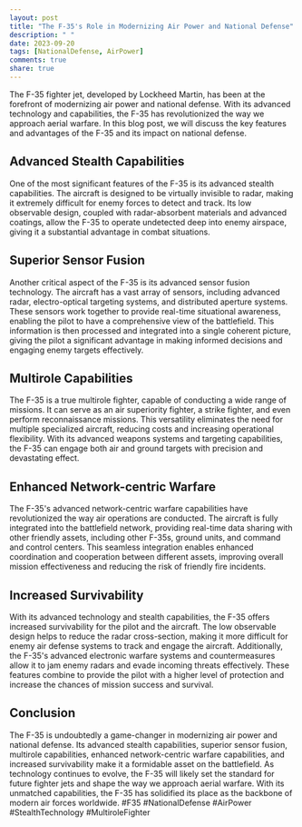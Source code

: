 ```yaml
---
layout: post
title: "The F-35's Role in Modernizing Air Power and National Defense"
description: " "
date: 2023-09-20
tags: [NationalDefense, AirPower]
comments: true
share: true
---
```


The F-35 fighter jet, developed by Lockheed Martin, has been at the forefront of modernizing air power and national defense. With its advanced technology and capabilities, the F-35 has revolutionized the way we approach aerial warfare. In this blog post, we will discuss the key features and advantages of the F-35 and its impact on national defense.

## Advanced Stealth Capabilities

One of the most significant features of the F-35 is its advanced stealth capabilities. The aircraft is designed to be virtually invisible to radar, making it extremely difficult for enemy forces to detect and track. Its low observable design, coupled with radar-absorbent materials and advanced coatings, allow the F-35 to operate undetected deep into enemy airspace, giving it a substantial advantage in combat situations.

## Superior Sensor Fusion

Another critical aspect of the F-35 is its advanced sensor fusion technology. The aircraft has a vast array of sensors, including advanced radar, electro-optical targeting systems, and distributed aperture systems. These sensors work together to provide real-time situational awareness, enabling the pilot to have a comprehensive view of the battlefield. This information is then processed and integrated into a single coherent picture, giving the pilot a significant advantage in making informed decisions and engaging enemy targets effectively.

## Multirole Capabilities

The F-35 is a true multirole fighter, capable of conducting a wide range of missions. It can serve as an air superiority fighter, a strike fighter, and even perform reconnaissance missions. This versatility eliminates the need for multiple specialized aircraft, reducing costs and increasing operational flexibility. With its advanced weapons systems and targeting capabilities, the F-35 can engage both air and ground targets with precision and devastating effect.

## Enhanced Network-centric Warfare

The F-35's advanced network-centric warfare capabilities have revolutionized the way air operations are conducted. The aircraft is fully integrated into the battlefield network, providing real-time data sharing with other friendly assets, including other F-35s, ground units, and command and control centers. This seamless integration enables enhanced coordination and cooperation between different assets, improving overall mission effectiveness and reducing the risk of friendly fire incidents.

## Increased Survivability

With its advanced technology and stealth capabilities, the F-35 offers increased survivability for the pilot and the aircraft. The low observable design helps to reduce the radar cross-section, making it more difficult for enemy air defense systems to track and engage the aircraft. Additionally, the F-35's advanced electronic warfare systems and countermeasures allow it to jam enemy radars and evade incoming threats effectively. These features combine to provide the pilot with a higher level of protection and increase the chances of mission success and survival.

## Conclusion

The F-35 is undoubtedly a game-changer in modernizing air power and national defense. Its advanced stealth capabilities, superior sensor fusion, multirole capabilities, enhanced network-centric warfare capabilities, and increased survivability make it a formidable asset on the battlefield. As technology continues to evolve, the F-35 will likely set the standard for future fighter jets and shape the way we approach aerial warfare. With its unmatched capabilities, the F-35 has solidified its place as the backbone of modern air forces worldwide. #F35 #NationalDefense #AirPower #StealthTechnology #MultiroleFighter